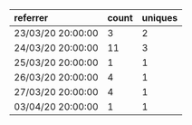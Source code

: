 | referrer          | count | uniques |
| :---------------- | :---- | :------ |
| 23/03/20 20:00:00 | 3     | 2       |
| 24/03/20 20:00:00 | 11    | 3       |
| 25/03/20 20:00:00 | 1     | 1       |
| 26/03/20 20:00:00 | 4     | 1       |
| 27/03/20 20:00:00 | 4     | 1       |
| 03/04/20 20:00:00 | 1     | 1       |